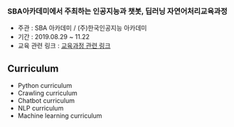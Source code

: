 ### SBA아카데미에서 주최하는 인공지능과 챗봇, 딥러닝 자연어처리교육과정
* 주관 : SBA 아카데미 / (주)한국인공지능 아카데미
* 기간 : 2019.08.29 ~ 11.22
* 교육 관련 링크 : [교육과정 관련 링크](https://www.ai-academy.ai/chatbot4)

## Curriculum 

- Python curriculum
- Crawling curriculum
- Chatbot curriculum
- NLP curriculum
- Machine learning curriculum

  
